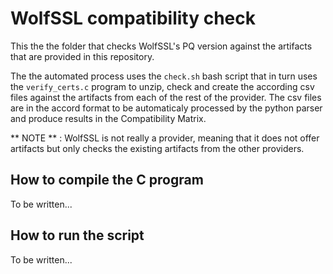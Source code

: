 # WolfSSL compatibility check


This the the folder that checks WolfSSL's PQ version against the artifacts that are provided in this repository.

The the automated process uses the `check.sh` bash script that in turn uses the `verify_certs.c` program to unzip, check and create the according csv files against the artifacts from each of the rest of the provider. The csv files are in the accord format to be automaticaly processed by the python parser and produce results in the Compatibility Matrix.

** NOTE ** : WolfSSL is not really a provider, meaning that it does not offer artifacts but only checks the existing artifacts from the other providers.


## How to compile the C program

To be written...

## How to run the script 

To be written...
